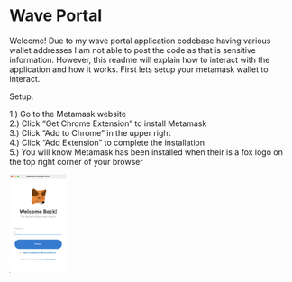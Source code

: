 # Wave Portal 

Welcome! Due to my wave portal application codebase having various wallet addresses I am not able to post the code as that is sensitive information. 
However, this readme will explain how to interact with the application and how it works. 
First lets setup your metamask wallet to interact. 

Setup: 

1.) Go to the Metamask website
<br>
2.) Click “Get Chrome Extension” to install Metamask
<br>
3.) Click “Add to Chrome” in the upper right
<br>
4.) Click “Add Extension” to complete the installation
<br>
5.) You will know Metamask has been installed when their is a fox logo on the top right corner of your browser

<img src="images/metamask.png" width="100">
